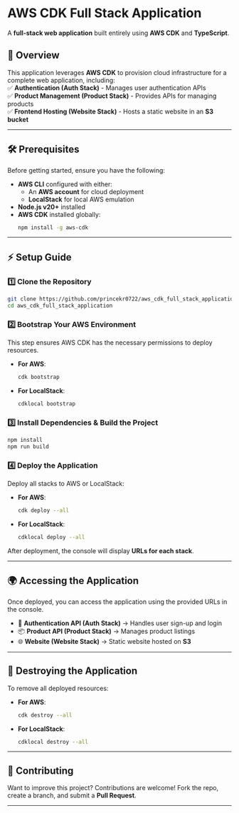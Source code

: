 # **AWS CDK Full Stack Application**  
A **full-stack web application** built entirely using **AWS CDK** and **TypeScript**.  

## 🚀 **Overview**  
This application leverages **AWS CDK** to provision cloud infrastructure for a complete web application, including:  
✅ **Authentication (Auth Stack)** - Manages user authentication APIs  
✅ **Product Management (Product Stack)** - Provides APIs for managing products  
✅ **Frontend Hosting (Website Stack)** - Hosts a static website in an **S3 bucket**  

---

## 🛠 **Prerequisites**  
Before getting started, ensure you have the following:  
- **AWS CLI** configured with either:  
  - An **AWS account** for cloud deployment  
  - **LocalStack** for local AWS emulation  
- **Node.js v20+** installed  
- **AWS CDK** installed globally:  
  ```sh
  npm install -g aws-cdk
  ```

---

## ⚡ **Setup Guide**  

### **1️⃣ Clone the Repository**  
```sh
git clone https://github.com/princekr0722/aws_cdk_full_stack_application.git
cd aws_cdk_full_stack_application
```

### **2️⃣ Bootstrap Your AWS Environment**  
This step ensures AWS CDK has the necessary permissions to deploy resources.  
- **For AWS**:  
  ```sh
  cdk bootstrap
  ```
- **For LocalStack**:  
  ```sh
  cdklocal bootstrap
  ```

### **3️⃣ Install Dependencies & Build the Project**  
```sh
npm install
npm run build
```

### **4️⃣ Deploy the Application**  
Deploy all stacks to AWS or LocalStack:  
- **For AWS**:  
  ```sh
  cdk deploy --all
  ```
- **For LocalStack**:  
  ```sh
  cdklocal deploy --all
  ```

After deployment, the console will display **URLs for each stack**.

---

## 🌍 **Accessing the Application**  
Once deployed, you can access the application using the provided URLs in the console.  

- 🔑 **Authentication API (Auth Stack)** → Handles user sign-up and login  
- 📦 **Product API (Product Stack)** → Manages product listings  
- 🌐 **Website (Website Stack)** → Static website hosted on **S3**  

---

## 🧹 **Destroying the Application**  
To remove all deployed resources:  
- **For AWS**:  
  ```sh
  cdk destroy --all
  ```
- **For LocalStack**:  
  ```sh
  cdklocal destroy --all
  ```

---

## 🤝 **Contributing**  
Want to improve this project? Contributions are welcome! Fork the repo, create a branch, and submit a **Pull Request**.  

---
